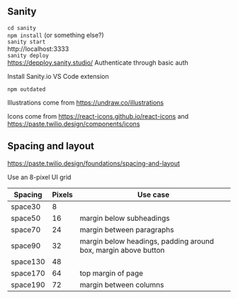 ## Sanity

`cd sanity`  
`npm install` (or something else?)  
`sanity start`  
http://localhost:3333  
`sanity deploy`  
https://depploy.sanity.studio/
Authenticate through basic auth

Install Sanity.io VS Code extension

`npm outdated`

Illustrations come from https://undraw.co/illustrations

Icons come from https://react-icons.github.io/react-icons and https://paste.twilio.design/components/icons

## Spacing and layout

https://paste.twilio.design/foundations/spacing-and-layout

Use an 8-pixel UI grid

| Spacing  | Pixels | Use case                                                       |
| -------- | ------ | -------------------------------------------------------------- |
| space30  | 8      |                                                                |
| space50  | 16     | margin below subheadings                                       |
| space70  | 24     | margin between paragraphs                                      |
| space90  | 32     | margin below headings, padding around box, margin above button |
| space130 | 48     |                                                                |
| space170 | 64     | top margin of page                                             |
| space190 | 72     | margin between columns                                         |
